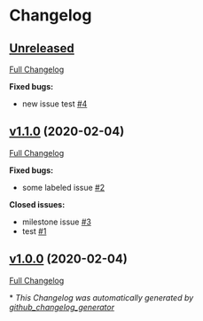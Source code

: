 # Changelog

## [Unreleased](https://github.com/alexstolrcoti/test/tree/HEAD)

[Full Changelog](https://github.com/alexstolrcoti/test/compare/v1.1.0...HEAD)

**Fixed bugs:**

- new issue test [\#4](https://github.com/alexstolrcoti/test/issues/4)

## [v1.1.0](https://github.com/alexstolrcoti/test/tree/v1.1.0) (2020-02-04)

[Full Changelog](https://github.com/alexstolrcoti/test/compare/v1.0.0...v1.1.0)

**Fixed bugs:**

- some labeled issue [\#2](https://github.com/alexstolrcoti/test/issues/2)

**Closed issues:**

- milestone issue [\#3](https://github.com/alexstolrcoti/test/issues/3)
- test [\#1](https://github.com/alexstolrcoti/test/issues/1)

## [v1.0.0](https://github.com/alexstolrcoti/test/tree/v1.0.0) (2020-02-04)

[Full Changelog](https://github.com/alexstolrcoti/test/compare/1ea8da665f0dab732472dd70070a34be7a130e34...v1.0.0)



\* *This Changelog was automatically generated by [github_changelog_generator](https://github.com/github-changelog-generator/github-changelog-generator)*
